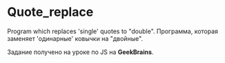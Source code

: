 # Quote_replace

Program which replaces 'single' quotes to "double".
Программа, которая заменяет 'одинарные' ковычки на "двойные".

Задание получено на уроке по JS на <b>GeekBrains</b>.

